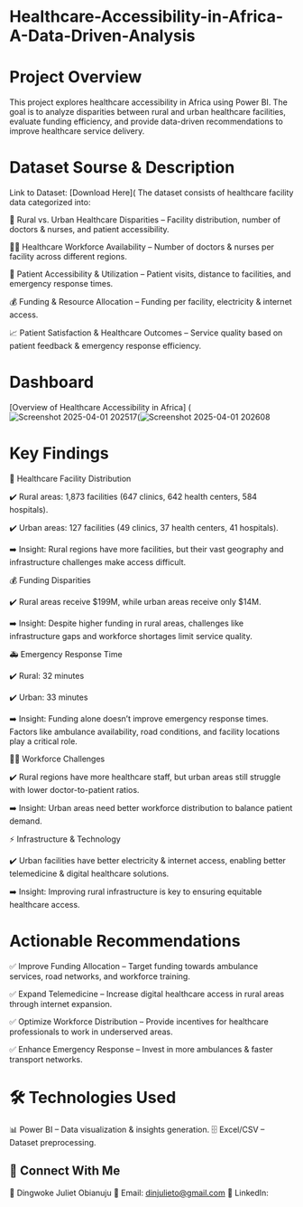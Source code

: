 # Healthcare-Accessibility-in-Africa-A-Data-Driven-Analysis
# Project Overview
This project explores healthcare accessibility in Africa using Power BI. The goal is to analyze disparities between rural and urban healthcare facilities, evaluate funding efficiency, and provide data-driven recommendations to improve healthcare service delivery.

# Dataset Sourse & Description

Link to Dataset: [Download Here](
The dataset consists of healthcare facility data categorized into:

📍 Rural vs. Urban Healthcare Disparities – Facility distribution, number of doctors & nurses, and patient accessibility.

👩‍⚕️ Healthcare Workforce Availability – Number of doctors & nurses per facility across different regions.

🏥 Patient Accessibility & Utilization – Patient visits, distance to facilities, and emergency response times.

💰 Funding & Resource Allocation – Funding per facility, electricity & internet access.

📈 Patient Satisfaction & Healthcare Outcomes – Service quality based on patient feedback & emergency response efficiency.

# Dashboard
[Overview of Healthcare Accessibility in Africa] (![Screenshot 2025-04-01 202517](https://github.com/user-attachments/assets/2c08c7f9-ae03-4258-9fed-d070ba29e304)(![Screenshot 2025-04-01 202608](https://github.com/user-attachments/assets/f3f5a6b2-3fa2-4575-a590-5a0d0fb13de8)

# Key Findings

🏥 Healthcare Facility Distribution

✔️ Rural areas: 1,873 facilities (647 clinics, 642 health centers, 584 hospitals).

✔️ Urban areas: 127 facilities (49 clinics, 37 health centers, 41 hospitals).

➡️ Insight: Rural regions have more facilities, but their vast geography and infrastructure challenges make access difficult.

💰 Funding Disparities

✔️ Rural areas receive $199M, while urban areas receive only $14M.

➡️ Insight: Despite higher funding in rural areas, challenges like infrastructure gaps and workforce shortages limit service quality.

🚑 Emergency Response Time

✔️ Rural: 32 minutes

✔️ Urban: 33 minutes

➡️ Insight: Funding alone doesn’t improve emergency response times. Factors like ambulance availability, road conditions, and facility locations play a critical role.

👨‍⚕️ Workforce Challenges

✔️ Rural regions have more healthcare staff, but urban areas still struggle with lower doctor-to-patient ratios.

➡️ Insight: Urban areas need better workforce distribution to balance patient demand.

⚡ Infrastructure & Technology

✔️ Urban facilities have better electricity & internet access, enabling better telemedicine & digital healthcare solutions.

➡️ Insight: Improving rural infrastructure is key to ensuring equitable healthcare access.

# Actionable Recommendations

✅ Improve Funding Allocation – Target funding towards ambulance services, road networks, and workforce training.

✅ Expand Telemedicine – Increase digital healthcare access in rural areas through internet expansion.

✅ Optimize Workforce Distribution – Provide incentives for healthcare professionals to work in underserved areas.

✅ Enhance Emergency Response – Invest in more ambulances & faster transport networks.

# 🛠 Technologies Used
📊 Power BI – Data visualization & insights generation.
🗄️ Excel/CSV – Dataset preprocessing.

## 🔗 Connect With Me
👤 Dingwoke Juliet Obianuju
📧 Email: dinjulieto@gmail.com
🔗 LinkedIn:


